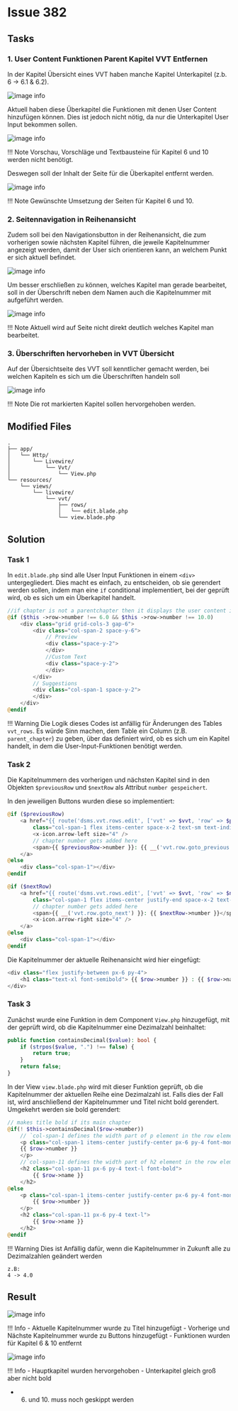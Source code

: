 # Issue 382

## Tasks

### 1. User Content Funktionen Parent Kapitel VVT Entfernen

In der Kapitel Übersicht eines VVT haben manche Kapitel Unterkapitel (z.b. 6 -> 6.1 & 6.2). 

![image info](../src/img/1.png)

Aktuell haben diese Überkapitel die Funktionen mit denen User Content hinzufügen können. Dies ist jedoch nicht nötig, da nur die Unterkapitel User Input bekommen sollen. 

![image info](../src/img/2.png)

!!! Note
    Vorschau, Vorschläge und Textbausteine für Kapitel 6 und 10 werden nicht benötigt.

Deswegen soll der Inhalt der Seite für die Überkapitel entfernt werden. 

![image info](../src/img/3.png)

!!! Note
    Gewünschte Umsetzung der Seiten für Kapitel 6 und 10.

### 2. Seitennavigation in Reihenansicht 

Zudem soll bei den Navigationsbutton in der Reihenansicht, die zum vorherigen sowie nächsten Kapitel führen, die jeweile Kapitelnummer angezeigt werden, damit der User sich orientieren kann, an welchem Punkt er sich aktuell befindet.

![image info](../src/img/4.png)

Um besser erschließen zu können, welches Kapitel man gerade bearbeitet, soll in der Überschrift neben dem Namen auch die Kapitelnummer mit aufgeführt werden.

![image info](../src/img/5.png)

!!! Note 
    Aktuell wird auf Seite nicht direkt deutlich welches Kapitel man bearbeitet.

### 3. Überschriften hervorheben in VVT Übersicht

Auf der Übersichtseite des VVT soll kenntlicher gemacht werden, bei welchen Kapiteln es sich um die Überschriften handeln soll

![image info](../src/img/6.png)

!!! Note
    Die rot markierten Kapitel sollen hervorgehoben werden. 

## Modified Files

```
.
├── app/
│   └── Http/                  
│       └── Livewire/
│           └── Vvt/
│               └── View.php  
└── resources/
    └── views/                  
        └── livewire/
            └── vvt/
                ├── rows/ 
                │   └── edit.blade.php
                └── view.blade.php  
```

## Solution

### Task 1

In `edit.blade.php` sind alle User Input Funktionen in einem `<div>` untergegliedert. Dies macht es einfach, zu entscheiden, ob sie gerendert werden sollen, indem man eine `if` conditional implementiert, bei der geprüft wird, ob es sich um ein Überkapitel handelt.

```php 
//if chapter is not a parentchapter then it displays the user content input
@if ($this ->row->number !== 6.0 && $this ->row->number !== 10.0)
    <div class="grid grid-cols-3 gap-6">
        <div class="col-span-2 space-y-6">
            // Preview
            <div class="space-y-2">
            </div>
            //Custom Text
            <div class="space-y-2">
            </div>
        </div>
        // Suggestions   
        <div class="col-span-1 space-y-2">
        </div>
    </div>
@endif  
```

!!! Warning
    Die Logik dieses Codes ist anfällig für Änderungen des Tables `vvt_rows`.
    Es würde Sinn machen, dem Table ein Column (z.B. `parent_chapter`) zu geben, über das definiert wird, ob es sich um ein Kapitel handelt, in dem die User-Input-Funktionen benötigt werden. 

### Task 2

Die Kapitelnummern des vorherigen und nächsten Kapitel sind in den Objekten `$previousRow` und `$nextRow` als Attribut `number gespeichert`.

In den jeweiligen Buttons wurden diese so implementiert:

```php
@if ($previousRow)
    <a href="{{ route('dsms.vvt.rows.edit', ['vvt' => $vvt, 'row' => $previousRow]) }}"
        class="col-span-1 flex items-center space-x-2 text-sm text-indigo-500">
        <x-icon.arrow-left size="4" />
        // chapter number gets added here
        <span>{{ $previousRow->number }}: {{ __('vvt.row.goto_previous') }}</span>
    </a>
@else
    <div class="col-span-1"></div>
@endif
```

```php
@if ($nextRow)
    <a href="{{ route('dsms.vvt.rows.edit', ['vvt' => $vvt, 'row' => $nextRow]) }}"
        class="col-span-1 flex items-center justify-end space-x-2 text-sm text-indigo-500">
        // chapter number gets added here
        <span>{{ __('vvt.row.goto_next') }}: {{ $nextRow->number }}</span>
        <x-icon.arrow-right size="4" />
    </a>
@else
    <div class="col-span-1"></div>
@endif
```

Die Kapitelnummer der aktuelle Reihenansicht wird hier eingefügt:

```php
<div class="flex justify-between px-6 py-4">
    <h1 class="text-xl font-semibold"> {{ $row->number }} : {{ $row->name }}</h1>
</div>
```

### Task 3

Zunächst wurde eine Funktion in dem Component `View.php` hinzugefügt, mit der geprüft wird, ob die Kapitelnummer eine Dezimalzahl beinhaltet:

```php
public function containsDecimal($value): bool {
    if (strpos($value, ".") !== false) {
        return true;
    }
    return false;
}
```

In der View `view.blade.php` wird mit dieser Funktion geprüft, ob die Kapitelnummer der aktuellen Reihe eine Dezimalzahl ist. Falls dies der Fall ist, wird anschließend der Kapitelnummer und Titel nicht bold gerendert. Umgekehrt werden sie bold gerendert:

```php
// makes title bold if its main chapter
@if(! $this->containsDecimal($row->number))
    // `col-span-1 defines the width part of p element in the row element`
    <p class="col-span-1 items-center justify-center px-6 py-4 font-mono font-semibold text-l">
    {{ $row->number }}
    </p>
    //`col-span-11 defines the width part of h2 element in the row element`
    <h2 class="col-span-11 px-6 py-4 text-l font-bold">
        {{ $row->name }}
    </h2>
@else
    <p class="col-span-1 items-center justify-center px-6 py-4 font-mono text-l">
        {{ $row->number }}
    </p>
    <h2 class="col-span-11 px-6 py-4 text-l">
        {{ $row->name }}
    </h2>
@endif
```

!!! Warning 
    Dies ist Anfällig dafür, wenn die Kapitelnummer in Zukunft alle zu Dezimalzahlen geändert werden
    
    z.B:
    4 -> 4.0

## Result

![image info](../src/img/7.png)

!!! Info
    - Aktuelle Kapitelnummer wurde zu Titel hinzugefügt
    - Vorherige und Nächste Kapitelnummer wurde zu Buttons hinzugefügt
    - Funktionen wurden für Kapitel 6 & 10 entfernt

![image info](../src/img/8.png)

!!! Info 
    - Hauptkapitel wurden hervorgehoben
    - Unterkapitel gleich groß aber nicht bold



- 6. und 10. muss noch geskippt werden